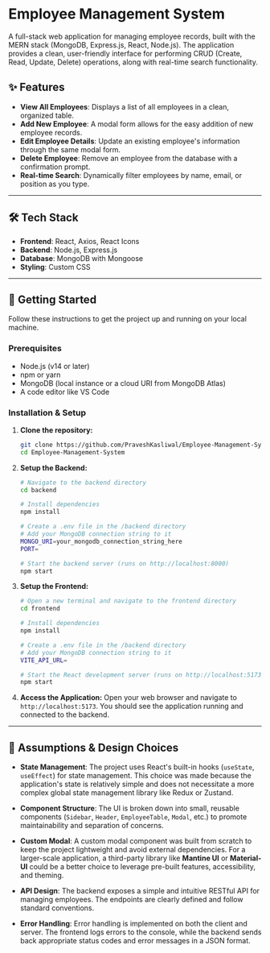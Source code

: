 # Employee Management System

A full-stack web application for managing employee records, built with the MERN stack (MongoDB, Express.js, React, Node.js). The application provides a clean, user-friendly interface for performing CRUD (Create, Read, Update, Delete) operations, along with real-time search functionality.



## ✨ Features

* **View All Employees**: Displays a list of all employees in a clean, organized table.
* **Add New Employee**: A modal form allows for the easy addition of new employee records.
* **Edit Employee Details**: Update an existing employee's information through the same modal form.
* **Delete Employee**: Remove an employee from the database with a confirmation prompt.
* **Real-time Search**: Dynamically filter employees by name, email, or position as you type.

***

## 🛠️ Tech Stack

* **Frontend**: React, Axios, React Icons
* **Backend**: Node.js, Express.js
* **Database**: MongoDB with Mongoose
* **Styling**: Custom CSS

***

## 🚀 Getting Started

Follow these instructions to get the project up and running on your local machine.

### Prerequisites

* Node.js (v14 or later)
* npm or yarn
* MongoDB (local instance or a cloud URI from MongoDB Atlas)
* A code editor like VS Code

### Installation & Setup

1.  **Clone the repository:**
    ```bash
    git clone https://github.com/PraveshKasliwal/Employee-Management-System.git
    cd Employee-Management-System
    ```

2.  **Setup the Backend:**
    ```bash
    # Navigate to the backend directory
    cd backend

    # Install dependencies
    npm install

    # Create a .env file in the /backend directory
    # Add your MongoDB connection string to it
    MONGO_URI=your_mongodb_connection_string_here
    PORT=

    # Start the backend server (runs on http://localhost:8000)
    npm start
    ```

3.  **Setup the Frontend:**
    ```bash
    # Open a new terminal and navigate to the frontend directory
    cd frontend

    # Install dependencies
    npm install

    # Create a .env file in the /backend directory
    # Add your MongoDB connection string to it
    VITE_API_URL=

    # Start the React development server (runs on http://localhost:5173)
    npm start
    ```

4.  **Access the Application:**
    Open your web browser and navigate to `http://localhost:5173`. You should see the application running and connected to the backend.

***

## 🎨 Assumptions & Design Choices

* **State Management**: The project uses React's built-in hooks (`useState`, `useEffect`) for state management. This choice was made because the application's state is relatively simple and does not necessitate a more complex global state management library like Redux or Zustand.

* **Component Structure**: The UI is broken down into small, reusable components (`Sidebar`, `Header`, `EmployeeTable`, `Modal`, etc.) to promote maintainability and separation of concerns.

* **Custom Modal**: A custom modal component was built from scratch to keep the project lightweight and avoid external dependencies. For a larger-scale application, a third-party library like **Mantine UI** or **Material-UI** could be a better choice to leverage pre-built features, accessibility, and theming.

* **API Design**: The backend exposes a simple and intuitive RESTful API for managing employees. The endpoints are clearly defined and follow standard conventions.

* **Error Handling**: Error handling is implemented on both the client and server. The frontend logs errors to the console, while the backend sends back appropriate status codes and error messages in a JSON format.